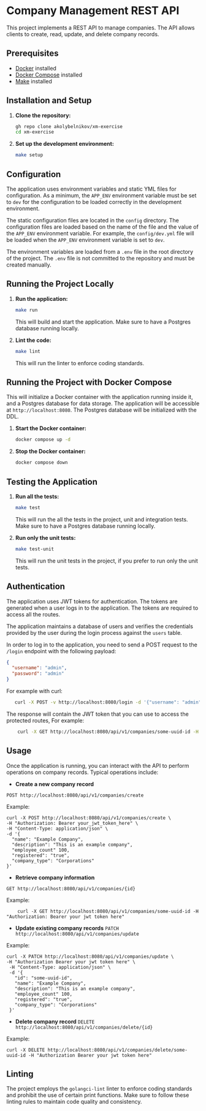 # Company Management REST API

This project implements a REST API to manage companies. The API allows clients to create, read, update, and delete
company records.

## Prerequisites

- [Docker](https://www.docker.com/get-started) installed
- [Docker Compose](https://docs.docker.com/compose/install/) installed
- [Make](https://www.gnu.org/software/make/) installed

## Installation and Setup

1. **Clone the repository:**

    ```sh
    gh repo clone akolybelnikov/xm-exercise
    cd xm-exercise
    ```

2. **Set up the development environment:**

    ```sh
    make setup
    ```

## Configuration

The application uses environment variables and static YML files for configuration. As a minimum, the `APP_ENV`
environment variable must be set to `dev` for the configuration to be loaded correctly in the development environment.

The static configuration files are located in the `config` directory. The configuration files are loaded based on the
name of the file and the value of the `APP_ENV` environment variable. For example, the `config/dev.yml` file will be
loaded when the `APP_ENV` environment variable is set to `dev`.

The environment variables are loaded from a `.env` file in the root directory of the project. The `.env` file is not
committed to the repository and must be created manually.

## Running the Project Locally

1. **Run the application:**

    ```sh
    make run
    ```

   This will build and start the application. Make sure to have a Postgres database running locally.

2. **Lint the code:**

    ```sh
    make lint
    ```

   This will run the linter to enforce coding standards.

## Running the Project with Docker Compose

This will initialize a Docker container with the application running inside it, and a Postgres database for data
storage.
The application will be accessible at `http://localhost:8080`. The Postgres database will be initialized with the DDL.

1. **Start the Docker container:**

    ```sh
    docker compose up -d
    ```
2. **Stop the Docker container:**

    ```sh
    docker compose down
    ```

## Testing the Application

1. **Run all the tests:**

    ```sh
    make test
    ```

   This will run the all the tests in the project, unit and integration tests. Make sure to have a Postgres database
   running locally.

2. **Run only the unit tests:**

    ```sh
    make test-unit
    ```
   This will run the unit tests in the project, if you prefer to run only the unit tests.

## Authentication

The application uses JWT tokens for authentication. The tokens are generated when a user logs in to the application.
The tokens are required to access all the routes.

The application maintains a database of users and verifies the credentials provided by the user during the login process
against the `users` table.

In order to log in to the application, you need to send a POST request to the `/login` endpoint with the following
payload:

```json
{
  "username": "admin",
  "password": "admin"
}
```

For example with curl:

 ```sh
    curl -X POST -v http://localhost:8080/login -d '{"username": "admin", "password": "admin"}'
 ```

The response will contain the JWT token that you can use to access the protected routes,
For example:

```sh
    curl -X GET http://localhost:8080/api/v1/companies/some-uuid-id -H "Authorization: Bearer your_jwt_token_here"
```

## Usage

Once the application is running, you can interact with the API to perform operations on company records. Typical
operations include:

- **Create a new company record**

`POST http://localhost:8080/api/v1/companies/create`

Example:

   ```shell
   curl -X POST http://localhost:8080/api/v1/companies/create \
   -H "Authorization: Bearer your_jwt_token_here" \
   -H "Content-Type: application/json" \
   -d '{
     "name": "Example Company",
     "description": "This is an example company",
     "employee_count" 100,
     "registered": "true",
     "company_type": "Corporations"
   }'
   ```

- **Retrieve company information**

`GET http://localhost:8080/api/v1/companies/{id}`

Example:

   ```shell
       curl -X GET http://localhost:8080/api/v1/companies/some-uuid-id -H "Authorization: Bearer your jwt token here"
   ```

- **Update existing company records**
  `PATCH http://localhost:8080/api/v1/companies/update`

Example:

   ```shell
   curl -X PATCH http://localhost:8080/api/v1/companies/update \
   -H "Authorization Bearer your jwt token here" \ 
    -H "Content-Type: application/json" \
    -d '{
      "id": "some-uuid-id",
      "name": "Example Company",
      "description": "This is an example company",
      "employee_count" 100,
      "registered": "true",
      "company_type": "Corporations"
    }'
  ```

- **Delete company record**
  `DELETE http://localhost:8080/api/v1/companies/delete/{id}`

Example:

   ```shell
   curl -X DELETE http://localhost:8080/api/v1/companies/delete/some-uuid-id -H "Authorization Bearer your jwt token here"
  ```

## Linting

The project employs the `golangci-lint` linter to enforce coding standards and prohibit the use of certain print
functions.
Make sure to follow these linting rules to maintain code quality and consistency.
